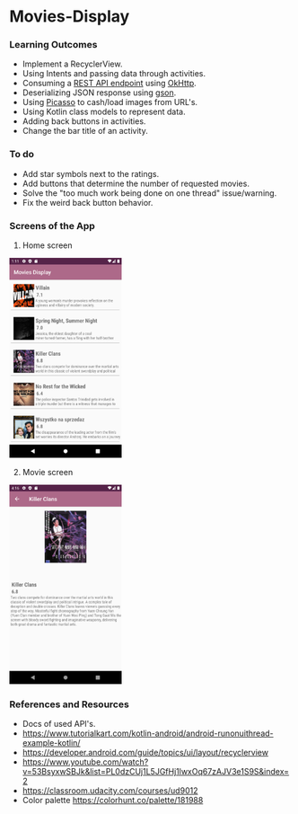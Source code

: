 # Movies-Display
### Learning Outcomes
- Implement a RecyclerView.
- Using Intents and passing data through activities.
- Consuming a [REST API endpoint](https://yts.mx/api/v2/list_movies.json) using [OkHttp](https://square.github.io/okhttp/).
- Deserializing JSON response using [gson](https://github.com/google/gson).
- Using [Picasso](https://square.github.io/picasso/) to cash/load images from URL's.
- Using Kotlin class models to represent data.
- Adding back buttons in activities.
- Change the bar title of an activity.

### To do
- Add star symbols next to the ratings.
- Add buttons that determine the number of requested movies.
- Solve the "too much work being done on one thread" issue/warning.
- Fix the weird back button behavior.

### Screens of the App
1. Home screen
<img alt="screenshot of home screen" src="screenshots/Home.png" width="200">

2. Movie screen
<img alt="screenshot of home screen" src="screenshots/Movie_row.png" width="200">

### References and Resources
  - Docs of used API's.
  - https://www.tutorialkart.com/kotlin-android/android-runonuithread-example-kotlin/
  - https://developer.android.com/guide/topics/ui/layout/recyclerview
  - https://www.youtube.com/watch?v=53BsyxwSBJk&list=PL0dzCUj1L5JGfHj1lwxOq67zAJV3e1S9S&index=2
  - https://classroom.udacity.com/courses/ud9012
  - Color palette https://colorhunt.co/palette/181988
